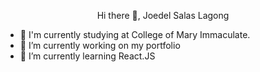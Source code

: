 

<p align="center">
    Hi there 👋, Joedel Salas Lagong
</p>

- 🏫 I'm currently studying at College of Mary Immaculate.
- 🔭 I’m currently working on my portfolio
- 🌱 I’m currently learning React.JS

<!--
**joedellagongg/joedellagongg** is a ✨ _special_ ✨ repository because its `README.md` (this file) appears on your GitHub profile.

Here are some ideas to get you started:
- 🏫 I'm currently studying at College of Mary Immaculate.
- 🔭 I’m currently working on my portfolio
- 🌱 I’m currently learning React.JS
-->
